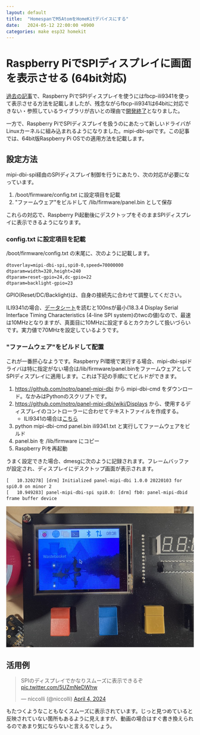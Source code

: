 ```yaml
---
layout: default
title:  "HomespanでM5AtomをHomeKitデバイスにする"
date:   2024-05-12 22:00:00 +0900
categories: make esp32 homekit
---
```


# Raspberry PiでSPIディスプレイに画面を表示させる (64bit対応)

[過去の記事](https://niccol.li/log/make/raspberrypi/2022/07/02/fbcp_ili9341_rpi4.html)で、Raspberry PiでSPIディスプレイを使うにはfbcp-ili9341を使って表示させる方法を記載しましたが、残念ながらfbcp-ili9341は64bitに対応できない・参照しているライブラリが古いとの理由で[開発終了](https://github.com/juj/fbcp-ili9341)となりました。

一方で、Raspberry PiでSPIディスプレイを扱うのにあたって新しいドライバがLinuxカーネルに組み込まれるようになりました。mipi-dbi-spiです。この記事では、64bit版Raspberry Pi OSでの適用方法を記載します。

## 設定方法

mipi-dbi-spi経由のSPIディスプレイ制御を行うにあたり、次の対応が必要になっています。

1. /boot/firmware/config.txt に設定項目を記載
1. "ファームウェア"をビルドして /lib/firmware/panel.bin として保存

これらの対応で、Raspberry Pi起動後にデスクトップをそのままSPIディスプレイに表示できるようになります。

### config.txt に設定項目を記載

/boot/firmware/config.txt の末尾に、次のように記載します。

```
dtoverlay=mipi-dbi-spi,spi0-0,speed=70000000
dtparam=width=320,height=240
dtparam=reset-gpio=24,dc-gpio=22
dtparam=backlight-gpio=23
```

GPIO(Reset/DC/Backlight)は、自身の接続先に合わせて調整してください。

ILI9341の場合、[データシート](https://cdn-shop.adafruit.com/datasheets/ILI9341.pdf)を読むと100nsが最小(18.3.4 Display Serial Interface Timing Characteristics (4-line SPI system)のtwcの値)なので、最速は10MHzとなりますが、真面目に10MHzに設定するとカクカクして扱いづらいです。実力値で70MHzを設定しているようです。

### "ファームウェア"をビルドして配置

これが一番肝心なようです。Raspberry Pi環境で実行する場合、mipi-dbi-spiドライバは特に指定がない場合は/lib/firmware/panel.binをファームウェアとしてSPIディスプレイに適用します。これは下記の手順にてビルドができます。

1. https://github.com/notro/panel-mipi-dbi から mipi-dbi-cmd をダウンロード。なかみはPythonのスクリプトです。
1. https://github.com/notro/panel-mipi-dbi/wiki/Displays から、使用するディスプレイのコントローラーに合わせてテキストファイルを作成する。
   - ILI9341の場合は[こちら](https://github.com/notro/panel-mipi-dbi/wiki/Displays#adafruit-ili9341-pitft-tft-lcd-screen)
1. python mipi-dbi-cmd panel.bin ili9341.txt と実行してファームウェアをビルド
1. panel.bin を /lib/firmware にコピー
1. Raspberry Piを再起動

うまく設定できた場合、dmesgに次のように記録されます。フレームバッファが設定され、ディスプレイにデスクトップ画面が表示されます。

```
[   10.320278] [drm] Initialized panel-mipi-dbi 1.0.0 20220103 for spi0.0 on minor 2
[   10.949283] panel-mipi-dbi-spi spi0.0: [drm] fb0: panel-mipi-dbid frame buffer device
```

![](https://raw.githubusercontent.com/niccolli/log/main/images/20240522.jpg)

## 活用例

<blockquote class="twitter-tweet" data-media-max-width="560"><p lang="ja" dir="ltr">SPIのディスプレイでかなりスムーズに表示できるぞ <a href="https://t.co/5UZmNeDWhw">pic.twitter.com/5UZmNeDWhw</a></p>&mdash; niccolli (@niccolli) <a href="https://twitter.com/niccolli/status/1775885281532784962?ref_src=twsrc%5Etfw">April 4, 2024</a></blockquote> <script async src="https://platform.twitter.com/widgets.js" charset="utf-8"></script>

もたつくようなこともなくスムーズに表示されています。じっと見つめていると反映されていない箇所もあるように見えますが、動画の場合はすぐ書き換えられるのであまり気にならないと言えるでしょう。
